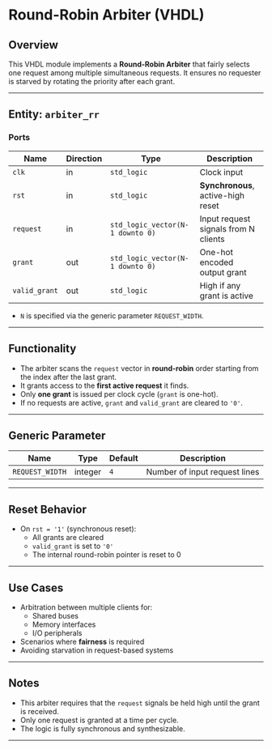 
#  Round-Robin Arbiter (VHDL)

##  Overview

This VHDL module implements a **Round-Robin Arbiter** that fairly selects one request among multiple simultaneous requests. It ensures no requester is starved by rotating the priority after each grant.

---

##  Entity: `arbiter_rr`

###  Ports

| Name          | Direction | Type                             | Description                                  |
|---------------|-----------|----------------------------------|----------------------------------------------|
| `clk`         | in        | `std_logic`                      | Clock input                                   |
| `rst`         | in        | `std_logic`                      | **Synchronous**, active-high reset            |
| `request`     | in        | `std_logic_vector(N-1 downto 0)` | Input request signals from N clients          |
| `grant`       | out       | `std_logic_vector(N-1 downto 0)` | One-hot encoded output grant                  |
| `valid_grant` | out       | `std_logic`                      | High if any grant is active                   |

- `N` is specified via the generic parameter `REQUEST_WIDTH`.

---

##  Functionality

- The arbiter scans the `request` vector in **round-robin** order starting from the index after the last grant.
- It grants access to the **first active request** it finds.
- Only **one grant** is issued per clock cycle (`grant` is one-hot).
- If no requests are active, `grant` and `valid_grant` are cleared to `'0'`.

---

##  Generic Parameter

| Name            | Type    | Default | Description                      |
|-----------------|---------|---------|----------------------------------|
| `REQUEST_WIDTH` | integer | `4`     | Number of input request lines    |

---

##  Reset Behavior

- On `rst = '1'` (synchronous reset):
  - All grants are cleared
  - `valid_grant` is set to `'0'`
  - The internal round-robin pointer is reset to 0

---

##  Use Cases

- Arbitration between multiple clients for:
  - Shared buses
  - Memory interfaces
  - I/O peripherals
- Scenarios where **fairness** is required
- Avoiding starvation in request-based systems

---

##  Notes

- This arbiter requires that the `request` signals be held high until the grant is received.
- Only one request is granted at a time per cycle.
- The logic is fully synchronous and synthesizable.

---